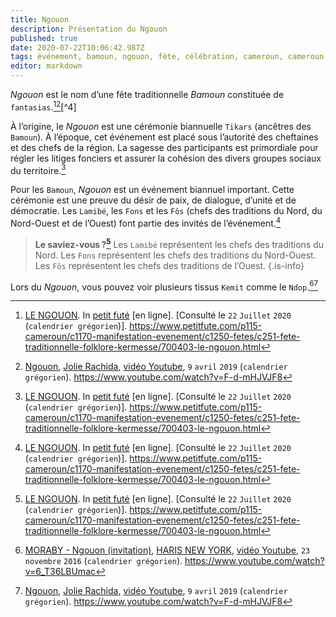 ```yaml
---
title: Ngouon
description: Présentation du Ngouon
published: true
date: 2020-07-22T10:06:42.987Z
tags: événement, bamoun, ngouon, fête, célébration, cameroun, cameroun 🇨🇲, tradition, fête traditionnelle, fête traditionnelle bamoun
editor: markdown
---
```


*Ngouon* est le nom d’une fête traditionnelle *Bamoun* constituée de `fantasias`.[^7][^1][^4]

À l’origine, le *Ngouon* est une cérémonie biannuelle `Tikars` (ancêtres des `Bamoun`). À l’époque, cet événement est placé sous l’autorité des cheftaines et des chefs de la région. La sagesse des participants est primordiale pour régler les litiges fonciers et assurer la cohésion des divers groupes sociaux du territoire.[^7]

Pour les `Bamoun`, *Ngouon* est un événement biannuel important. Cette cérémonie est une preuve du désir de paix, de dialogue, d’unité et de démocratie.
Les `Lamibé`, les `Fons` et les `Fôs` (chefs des traditions du Nord, du Nord-Ouest et de l’Ouest) font partie des invités de l’événement.[^7]

> **Le saviez-vous ?[^7]**
> Les `Lamibé` représentent les chefs des traditions du Nord.
> Les `Fons` représentent les chefs des traditions du Nord-Ouest.
> Les `Fôs` représentent les chefs des traditions de l’Ouest.
{.is-info}

Lors du *Ngouon*, vous pouvez voir plusieurs tissus `Kemit` comme le `Ndop`.[^2][^1]

[^1]: [Ngouon](https://www.youtube.com/watch?v=F-d-mHJVJF8), [Jolie Rachida](https://www.youtube.com/channel/UCk8ygAbYSesUWxo9LOBRSKg), [vidéo Youtube](https://www.youtube.com/watch?v=F-d-mHJVJF8), `9` `avril` `2019` (`calendrier grégorien`). https://www.youtube.com/watch?v=F-d-mHJVJF8
[^2]: [MORABY - Ngouon (invitation)](https://www.youtube.com/watch?v=6_T36LBUmac), [HARIS NEW YORK](https://www.youtube.com/channel/UCGGUnayIN0D-oXisc8myVsw), [vidéo Youtube](https://www.youtube.com/watch?v=6_T36LBUmac), `23` `novembre` `2016` (`calendrier grégorien`). https://www.youtube.com/watch?v=6_T36LBUmac
[^2]: [DECH Ngouon BY El yayos Picture](https://www.youtube.com/watch?v=kJmKaL8fWv0), [Yayos Pictures](https://www.youtube.com/channel/UCNOH_9ib-CT5oBQgd2a3J-A), [vidéo Youtube](https://www.youtube.com/watch?v=kJmKaL8fWv0), `16` `février` `2017` (`calendrier grégorien`). https://www.youtube.com/watch?v=kJmKaL8fWv0
[^7]: [LE NGOUON](https://www.petitfute.com/p115-cameroun/c1170-manifestation-evenement/c1250-fetes/c251-fete-traditionnelle-folklore-kermesse/700403-le-ngouon.html). In [petit futé](https://www.petitfute.com/) [en ligne]. [Consulté le `22` `Juillet` `2020` (`calendrier grégorien`)]. https://www.petitfute.com/p115-cameroun/c1170-manifestation-evenement/c1250-fetes/c251-fete-traditionnelle-folklore-kermesse/700403-le-ngouon.html